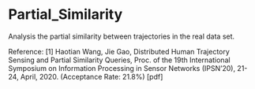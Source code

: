 # Partial_Similarity
Analysis the partial similarity between trajectories in the real data set.

Reference:
[1] Haotian Wang, Jie Gao, Distributed Human Trajectory Sensing and Partial Similarity Queries, Proc. of the 19th International Symposium on Information Processing in Sensor Networks (IPSN’20), 21-24, April, 2020. (Acceptance Rate: 21.8%) [pdf] 
